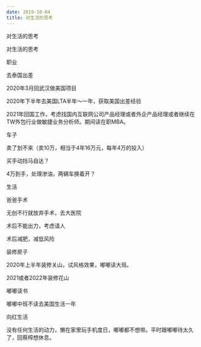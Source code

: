 ```yaml
---
date: 2019-10-04
title: 对生活的思考
---
```

对生活的思考

对生活的思考

职业

去泰国出差

2020年3月回武汉做美国项目

2020年下半年去美国LTA半年～一年，获取美国出差经验

2021年回国工作，考虑找国内互联网公司产品经理或者外企产品经理或者继续在TW外包行业做敏捷业务分析师。期间读在职MBA。

车子

卖了划不来（卖10万，相当于4年16万元，每年4万的投入）

买手动挡马自达？

4万到手，处理渗油，两辆车换着开？

生活

爸爸手术

无创不行就放弃手术，去大医院

术后不能出力，考虑请人

术后减肥，减低风险

装修房子

2020年上半年装修关山，试风格效果，嘟嘟读大班。

2021或者2022年装修花山

嘟嘟读书

嘟嘟中班不读去美国生活一年

向红生活

没有任何生活的动力，懒在家里玩手机度日，嘟嘟都不想带。平时跟嘟嘟待太久了，回蔡榨想休息。
